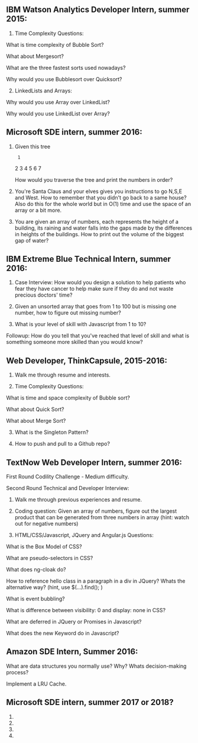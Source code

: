 IBM Watson Analytics Developer Intern, summer 2015:
---

1) Time Complexity Questions:

What is time complexity of Bubble Sort?

What about Mergesort?

What are the three fastest sorts used nowadays?

Why would you use Bubblesort over Quicksort?

2) LinkedLists and Arrays:

Why would you use Array over LinkedList?

Why would you use LinkedList over Array?

Microsoft SDE intern, summer 2016:
---

1) Given this tree

        1
      2  3
    4 5 6 7
   
   How would you traverse the tree and print the numbers in order?

2) You're Santa Claus and your elves gives you instructions to go N,S,E and West. How to remember that you didn't go back to a same house? Also do this for the whole world but in O(1) time and use the space of an array or a bit more.

3) You are given an array of numbers, each represents the height of a building, its raining and water falls into the gaps made by the differences in heights of the buildings. How to print out the volume of the biggest gap of water?

IBM Extreme Blue Technical Intern, summer 2016:
---

1) Case Interview: How would you design a solution to help patients who fear they have cancer to help make sure if they do and not waste precious doctors' time?

2) Given an unsorted array that goes from 1 to 100 but is missing one number, how to figure out missing number?

3) What is your level of skill with Javascript from 1 to 10?

Followup: How do you tell that you've reached that level of skill and what is something someone more skilled than you would know?

Web Developer, ThinkCapsule, 2015-2016:
----

1) Walk me through resume and interests.

2) Time Complexity Questions: 

What is time and space complexity of Bubble sort?

What about Quick Sort?

What about Merge Sort?

3) What is the Singleton Pattern?

4) How to push and pull to a Github repo?

TextNow Web Developer Intern, summer 2016:
---

First Round Codility Challenge - Medium difficulty.

Second Round Technical and Developer Interview:

1) Walk me through previous experiences and resume.

2) Coding question: Given an array of numbers, figure out the largest product that can be generated from three numbers in array
(hint: watch out for negative numbers)

3) HTML/CSS/Javascript, JQuery and Angular.js Questions:

What is the Box Model of CSS?

What are pseudo-selectors in CSS?

What does ng-cloak do?

How to reference hello class in a paragraph in a div in JQuery? Whats the alternative way? (hint, use $(...).find(); )

What is event bubbling?

What is difference between visibility: 0 and display: none in CSS?

What are deferred in JQuery or Promises in Javascript?

What does the new Keyword do in Javascript?


Amazon SDE Intern, Summer 2016:
---

What are data structures you normally use? Why? Whats decision-making process?

Implement a LRU Cache.

Microsoft SDE intern, summer 2017 or 2018? 
---

1) 

2)

3)

4)
